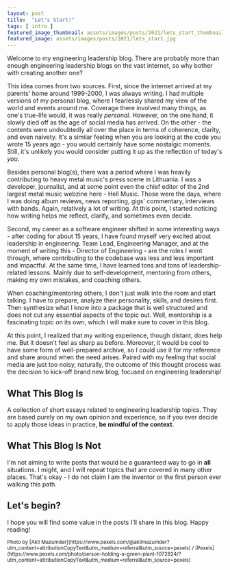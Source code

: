 ```yaml
---
layout: post
title:  "Let's Start!"
tags: [ intro ]
featured_image_thumbnail: assets/images/posts/2021/lets_start_thumbnail.jpg 
featured_image: assets/images/posts/2021/lets_start.jpg
---
```

Welcome to my engineering leadership blog. There are probably more than enough engineering leadership blogs on the vast internet, so why bother with creating another one?
<!--more-->

This idea comes from two sources. First, since the internet arrived at my parents' home around 1999-2000, I was always writing. I had multiple versions of my personal blog, where I fearlessly shared my view of the world and events around me. Coverage there involved many things, as one's true-life would, it was really _personal_. However, on the one hand, it slowly died off as the age of social media has arrived. On the other - the contents were undoubtedly all over the place in terms of coherence, clarity, and even naivety. It's a similar feeling when you are looking at the code you wrote 15 years ago - you would certainly have some nostalgic moments. Still, it's unlikely you would consider putting it up as the reflection of today's _you_. 

Besides personal blog(s), there was a period where I was heavily contributing to heavy metal music's press scene in Lithuania. I was a developer, journalist, and at some point even the chief editor of the 2nd largest metal music webzine here - Hell Music. Those were the days, where I was doing album reviews, news reporting, gigs' commentary, interviews with bands. Again, relatively a lot of writing. At this point, I started noticing how writing helps me reflect, clarify, and sometimes even decide. 

Second, my career as a software engineer shifted in some interesting ways - after coding for about 15 years, I have found myself very excited about leadership in engineering. Team Lead, Engineering Manager, and at the moment of writing this - Director of Engineering - are the roles I went through, where contributing to the codebase was less and less important and impactful. At the same time, I have learned tons and tons of leadership-related lessons. Mainly due to self-development, mentoring from others, making my own mistakes, and coaching others.

When coaching/mentoring others, I don't just walk into the room and start talking. I have to prepare, analyze their personality, skills, and desires first. Then synthesize what I know into a package that is well structured and does not cut any essential aspects of the topic out. Well, mentorship is a fascinating topic on its own, which I will make sure to cover in this blog.

At this point, I realized that my writing experience, though distant, does help me. But it doesn't feel as sharp as before. Moreover, it would be cool to have some form of well-prepared archive, so I could use it for my reference and share around when the need arises. Paired with my feeling that social media are just too noisy, naturally, the outcome of this thought process was the decision to kick-off brand new blog, focused on engineering leadership!

## What This Blog Is

A collection of short essays related to engineering leadership topics. They are based purely on my own opinion and experience, so if you ever decide to apply those ideas in practice, **be mindful of the context**. 

## What This Blog Is Not

I'm not aiming to write posts that would be a guaranteed way to go in **all** situations. I might, and I will repeat topics that are covered in many other places. That's okay - I do not claim I am the inventor or the first person ever walking this path.

## Let's begin?

I hope you will find some value in the posts I'll share in this blog. Happy reading!

<small>
	Photo by [Akil Mazumder](https://www.pexels.com/@akilmazumder?utm_content=attributionCopyText&utm_medium=referral&utm_source=pexels) / [Pexels](https://www.pexels.com/photo/person-holding-a-green-plant-1072824/?utm_content=attributionCopyText&utm_medium=referral&utm_source=pexels)
</small>
